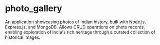 # photo_gallery
An application showcasing photos of Indian history, built with Node.js, Express.js, and MongoDB. Allows CRUD operations on photo records, enabling exploration of India's rich heritage through a curated collection of historical images.
